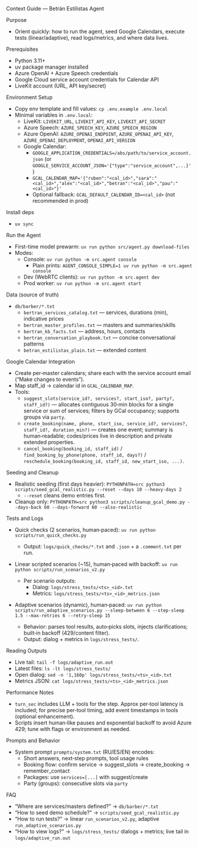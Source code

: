 Context Guide — Betrán Estilistas Agent

Purpose
- Orient quickly: how to run the agent, seed Google Calendars, execute tests (linear/adaptive), read logs/metrics, and where data lives.

Prerequisites
- Python 3.11+
- uv package manager installed
- Azure OpenAI + Azure Speech credentials
- Google Cloud service account credentials for Calendar API
- LiveKit account (URL, API key/secret)

Environment Setup
- Copy env template and fill values:
  `cp .env.example .env.local`
- Minimal variables in `.env.local`:
  - LiveKit: `LIVEKIT_URL`, `LIVEKIT_API_KEY`, `LIVEKIT_API_SECRET`
  - Azure Speech: `AZURE_SPEECH_KEY`, `AZURE_SPEECH_REGION`
  - Azure OpenAI: `AZURE_OPENAI_ENDPOINT`, `AZURE_OPENAI_API_KEY`, `AZURE_OPENAI_DEPLOYMENT`, `OPENAI_API_VERSION`
  - Google Calendar:
    - `GOOGLE_APPLICATION_CREDENTIALS=/abs/path/to/service_account.json`
      (or `GOOGLE_SERVICE_ACCOUNT_JSON='{"type":"service_account",...}'`)
    - `GCAL_CALENDAR_MAP='{"ruben":"<cal_id>","sara":"<cal_id>","alex":"<cal_id>","betran":"<cal_id>","pau":"<cal_id>"}'`
    - Optional fallback: `GCAL_DEFAULT_CALENDAR_ID=<cal_id>` (not recommended in prod)

Install deps
- `uv sync`

Run the Agent
- First-time model prewarm: `uv run python src/agent.py download-files`
- Modes:
  - Console: `uv run python -m src.agent console`
    - Plain prints: `AGENT_CONSOLE_SIMPLE=1 uv run python -m src.agent console`
  - Dev (WebRTC clients): `uv run python -m src.agent dev`
  - Prod worker: `uv run python -m src.agent start`

Data (source of truth)
- `db/barber/*.txt`
  - `bertran_services_catalog.txt` — services, durations (min), indicative prices
  - `bertran_master_profiles.txt` — masters and summaries/skills
  - `bertran_kb_facts.txt` — address, hours, contacts
  - `bertran_conversation_playbook.txt` — concise conversational patterns
  - `betran_estilistas_plain.txt` — extended content

Google Calendar Integration
- Create per‑master calendars; share each with the service account email (“Make changes to events”).
- Map staff_id → calendar id in `GCAL_CALENDAR_MAP`.
- Tools:
  - `suggest_slots(service_id?, services?, start_iso?, party?, staff_id?)` — allocates contiguous 30‑min blocks for a single service or sum of services; filters by GCal occupancy; supports groups via `party`.
  - `create_booking(name, phone, start_iso, service_id?, services?, staff_id?, duration_min?)` — creates one event; summary is human‑readable; codes/prices live in description and private extended properties.
  - `cancel_booking(booking_id, staff_id)` / `find_booking_by_phone(phone, staff_id, days?)` / `reschedule_booking(booking_id, staff_id, new_start_iso, ...)`.

Seeding and Cleanup
- Realistic seeding (first days heavier):
  `PYTHONPATH=src python3 scripts/seed_gcal_realistic.py --reset --days 10 --heavy-days 2`
  - `--reset` cleans demo entries first.
- Cleanup only:
  `PYTHONPATH=src python3 scripts/cleanup_gcal_demo.py --days-back 60 --days-forward 60 --also-realistic`

Tests and Logs
- Quick checks (2 scenarios, human‑paced):
  `uv run python scripts/run_quick_checks.py`
  - Output: `logs/quick_checks/*.txt` and `.json` + a `.comment.txt` per run.

- Linear scripted scenarios (~15), human‑paced with backoff:
  `uv run python scripts/run_scenarios_v2.py`
  - Per scenario outputs:
    - Dialog: `logs/stress_tests/<ts>_<id>.txt`
    - Metrics: `logs/stress_tests/<ts>_<id>_metrics.json`

- Adaptive scenarios (dynamic), human‑paced:
  `uv run python scripts/run_adaptive_scenarios.py --sleep-between 6 --step-sleep 1.5 --max-retries 6 --retry-sleep 15`
  - Behavior: parses tool results, auto‑picks slots, injects clarifications; built‑in backoff (429/content filter).
  - Output: dialog + metrics in `logs/stress_tests/`.

Reading Outputs
- Live tail: `tail -f logs/adaptive_run.out`
- Latest files: `ls -lt logs/stress_tests/`
- Open dialog: `sed -n '1,160p' logs/stress_tests/<ts>_<id>.txt`
- Metrics JSON: `cat logs/stress_tests/<ts>_<id>_metrics.json`

Performance Notes
- `turn_sec` includes LLM + tools for the step. Approx per‑tool latency is included; for precise per‑tool timing, add event timestamps in tools (optional enhancement).
- Scripts insert human‑like pauses and exponential backoff to avoid Azure 429; tune with flags or environment as needed.

Prompts and Behavior
- System prompt `prompts/system.txt` (RU/ES/EN) encodes:
  - Short answers, next‑step prompts, tool usage rules
  - Booking flow: confirm service → suggest_slots → create_booking → remember_contact
  - Packages: use `services=[...]` with suggest/create
  - Party (groups): consecutive slots via `party`

FAQ
- “Where are services/masters defined?” → `db/barber/*.txt`
- “How to seed demo schedule?” → `scripts/seed_gcal_realistic.py`
- “How to run tests?” → linear `run_scenarios_v2.py`, adaptive `run_adaptive_scenarios.py`
- “How to view logs?” → `logs/stress_tests/` dialogs + metrics; live tail in `logs/adaptive_run.out`
